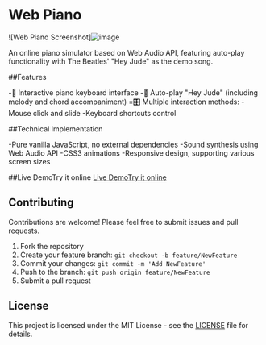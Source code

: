 # Web Piano
![Web Piano Screenshot]![image](https://github.com/user-attachments/assets/784e33ee-9661-4989-a6d2-02020eed91a8)

An online piano simulator based on Web Audio API, featuring auto-play functionality with The Beatles' "Hey Jude" as the demo song.

##Features

-🎹 Interactive piano keyboard interface
-🎼 Auto-play "Hey Jude" (including melody and chord accompaniment)
=🎛️ Multiple interaction methods:
    -Mouse click and slide
    -Keyboard shortcuts control

##Technical Implementation

-Pure vanilla JavaScript, no external dependencies
-Sound synthesis using Web Audio API
-CSS3 animations
-Responsive design, supporting various screen sizes

##Live DemoTry it online 
[Live DemoTry it online](#) <!-- https://huaixiaohao.serv00.net/ -->

## Contributing

Contributions are welcome! Please feel free to submit issues and pull requests.

1. Fork the repository
2. Create your feature branch: `git checkout -b feature/NewFeature`
3. Commit your changes: `git commit -m 'Add NewFeature'`
4. Push to the branch: `git push origin feature/NewFeature`
5. Submit a pull request

## License
This project is licensed under the MIT License - see the [LICENSE](LICENSE) file for details.



